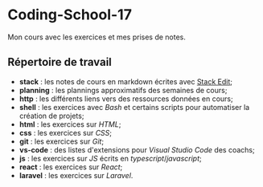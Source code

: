# Coding-School-17

Mon cours avec les exercices et mes prises de notes.

## Répertoire de travail

-   **stack** : les notes de cours en markdown écrites avec [Stack Edit](https://stackedit.io/);
-   **planning** : les plannings approximatifs des semaines de cours;
-   **http** : les différents liens vers des ressources données en cours;
-   **shell** : les exercices avec _Bash_ et certains scripts pour automatiser la création de projets;
-   **html** : les exercices sur _HTML_;
-   **css** : les exercices sur _CSS_;
-   **git** : les exercices sur _Git_;
-   **vs-code** : des listes d'extensions pour _Visual Studio Code_ des coachs;
-   **js** : les exercices sur _JS_ écrits en _typescript_/_javascript_;
-   **react** : les exercices sur _React_;
-   **laravel** : les exercices sur _Laravel_.
